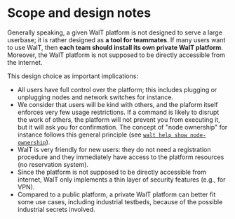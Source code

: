 
# Scope and design notes

Generally speaking, a given WalT platform is not designed to serve a large userbase; it is rather designed as **a tool for teammates**.
If many users want to use WalT, then **each team should install its own private WalT platform**.
Moreover, the WalT platform is not supposed to be directly accessible from the internet.

This design choice as important implications:
* All users have full control over the platform; this includes plugging or unplugging nodes and network switches for instance.
* We consider that users will be kind with others, and the plaform itself enforces very few usage restrictions. If a command is likely to disrupt the work of others, the platform will not prevent you from executing it, but it will ask you for confirmation. The concept of "node ownership" for instance follows this general principle (see [`walt help show node-ownership`](node-ownership.md)).
* WalT is very friendly for new users: they do not need a registration procedure and they immediately have access to the platform resources (no reservation system).
* Since the platform is not supposed to be directly accessible from internet, WalT only implements a thin layer of security features (e.g., for VPN).
* Compared to a public platform, a private WalT platform can better fit some use cases, including industrial testbeds, because of the possible industrial secrets involved.

